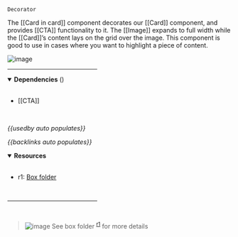 `Decorator` <!-- category start --><!-- category end -->

The [[Card in card]] component decorates our [[Card]] component, and provides
[[CTA]] functionality to it. The [[Image]] expands to full width while the
[[Card]]’s content lays on the grid over the image. This component is good to
use in cases where you want to highlight a piece of content.

![image](https://user-images.githubusercontent.com/3793636/119054583-7dfa1200-b98d-11eb-8c06-61d85524f5ef.png)

<hr width="40%" />

<!-- toc start open="true" depthStart="3" depthEnd="5" --><!-- toc end -->

<details open="true">
  <summary><strong>Dependencies</strong> (<!-- dependencyCount start --><!-- dependencyCount end -->)</summary><br />

- [[CTA]]

<br />
</details>

<!-- usedby start open="true" -->

_{{usedby auto populates}}_

<!-- usedby end -->

<!-- backlinks start open="true" -->

_{{backlinks auto populates}}_

<!-- backlinks end -->

<a name="resources"></a>

<details open="true">
  <summary><strong>Resources</strong></summary><br />

- r1: [Box folder](https://ibm.ent.box.com/folder/132489332751)

<br />
</details>

<hr width="40%" />

<br />

> ![image](https://user-images.githubusercontent.com/3793636/117873919-f6faba80-b265-11eb-81a5-039bdcd822e8.png)
> See box folder <sup>[r1](#resources)</sup> for more details
